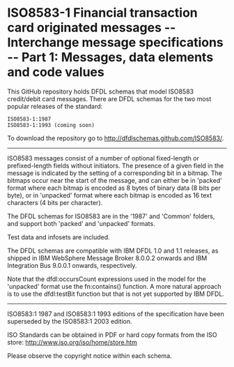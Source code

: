 ISO8583-1 Financial transaction card originated messages -- Interchange message specifications -- Part 1: Messages, data elements and code values
=================================================================================================================================================

This GitHub repository holds DFDL schemas that model ISO8583 credit/debit card messages. 
There are DFDL schemas for the two most popular releases of the standard:

    ISO8583-1:1987 
    ISO8583-1:1993 (coming soon)

To download the repository go to http://dfdlschemas.github.com/ISO8583/.

----------------
ISO8583 messages consist of a number of optional fixed-length or prefixed-length fields without initiators.
The presence of a given field in the message is indicated by the setting of a corresponding bit in a bitmap.
The bitmaps occur near the start of the message, and can either be in 'packed' format where each bitmap is 
encoded as 8 bytes of binary data (8 bits per byte), or in 'unpacked' format where each bitmap is encoded 
as 16 text characters (4 bits per character). 

The DFDL schemas for ISO8583 are in the '1987' and 'Common' folders, and support both 'packed' and 'unpacked' formats.

Test data and infosets are included.

The DFDL schemas are compatible with IBM DFDL 1.0 and 1.1 releases, as shipped in IBM WebSphere Message Broker 8.0.0.2
onwards and IBM Integration Bus 9.0.0.1 onwards, respectively.

Note that the dfdl:occursCount expressions used in the model for the 'unpacked' format use the fn:contains() function. 
A more natural approach is to use the dfdl:testBit function but that is not yet supported by IBM DFDL.

----------------
ISO8583:1 1987 and ISO8583:1 1993 editions of the specification have been superseded by the ISO8583:1 2003 edition.

ISO Standards can be obtained in PDF or hard copy formats from the ISO store: http://www.iso.org/iso/home/store.htm

Please observe the copyright notice within each schema.

